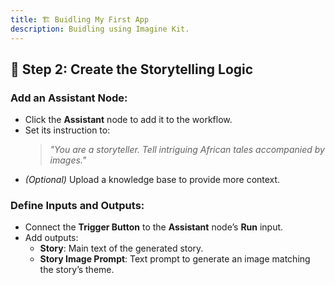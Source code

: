 ```yaml
---
title: 🏗️ Buidling My First App
description: Buidling using Imagine Kit.
---
```


## 📝 Step 2: Create the Storytelling Logic

### Add an Assistant Node:
- Click the **Assistant** node to add it to the workflow.
- Set its instruction to:  
  > *"You are a storyteller. Tell intriguing African tales accompanied by images."*
- *(Optional)* Upload a knowledge base to provide more context.

### Define Inputs and Outputs:
- Connect the **Trigger Button** to the **Assistant** node’s **Run** input.
- Add outputs:
  - **Story**: Main text of the generated story.
  - **Story Image Prompt**: Text prompt to generate an image matching the story’s theme.

